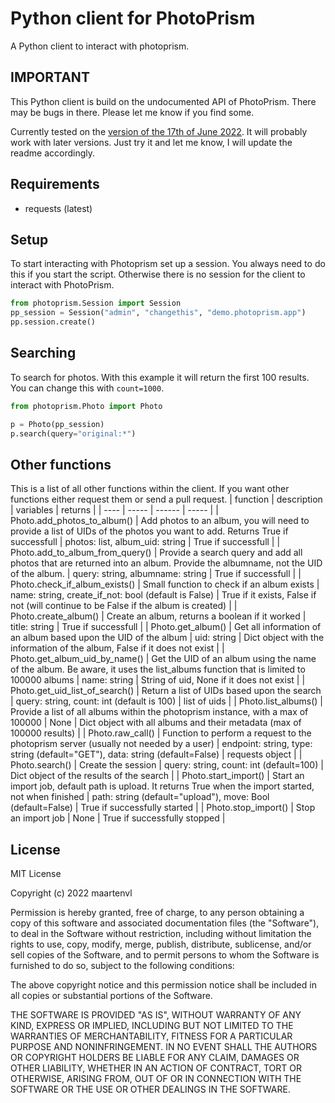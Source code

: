 # Python client for PhotoPrism 
A Python client to interact with photoprism.

## IMPORTANT
This Python client is build on the undocumented API of PhotoPrism. There may be bugs in there. Please let me know if you find some. 

Currently tested on the [version of the 17th of June 2022](https://github.com/photoprism/photoprism/releases/tag/220617-0402b8d3). It will probably work with later versions. Just try it and let me know, I will update the readme accordingly.  

## Requirements
- requests (latest)

## Setup
To start interacting with Photoprism set up a session. You always need to do this if you start the script. Otherwise there is no session for the client to interact with PhotoPrism.
``` python
from photoprism.Session import Session
pp_session = Session("admin", "changethis", "demo.photoprism.app")
pp.session.create()
```

## Searching
To search for photos. With this example it will return the first 100 results. You can change this with `count=1000`.

```python
from photoprism.Photo import Photo

p = Photo(pp_session)
p.search(query="original:*")
```

## Other functions
This is a list of all other functions within the client. If you want other functions either request them or send a pull request.
| function | description | variables | returns |
| ---- | ----- | ------ | ----- |
| Photo.add_photos_to_album() | Add photos to an album, you will need to provide a list of UIDs of the photos you want to add. Returns True if successfull | photos: list, album_uid: string | True if successfull  |
| Photo.add_to_album_from_query() | Provide a search query and add all photos that are returned into an album. Provide the albumname, not the UID of the album. | query: string, albumname: string | True if successfull |
| Photo.check_if_album_exists() | Small function to check if an album exists | name: string, create_if_not: bool (default is False) | True if it exists, False if not (will continue to be False if the album is created) |
| Photo.create_album() | Create an album, returns a boolean if it worked | title: string | True if successfull |
| Photo.get_album() | Get all information of an album based upon the UID of the album | uid: string | Dict object with the information of the album, False if it does not exist |
| Photo.get_album_uid_by_name() | Get the UID of an album using the name of the album. Be aware, it uses the list_albums function that is limited to 100000 albums | name: string | String of uid, None if it does not exist |
| Photo.get_uid_list_of_search() | Return a list of UIDs based upon the search | query: string, count: int (default is 100) | list of uids |
| Photo.list_albums() | Provide a list of all albums within the photoprism instance, with a max of 100000 | None | Dict object with all albums and their metadata (max of 100000 results) |
| Photo.raw_call() | Function to perform a request to the photoprism server (usually not needed by a user) | endpoint: string, type: string (default="GET"), data: string (default=False) | requests object |
| Photo.search() | Create the session | query: string, count: int (default=100) | Dict object of the results of the search |
| Photo.start_import() | Start an import job, default path is upload. It returns True when the import started, not when finished | path: string (default="upload"), move: Bool (default=False) | True if successfully started |
| Photo.stop_import() | Stop an import job | None | True if successfully stopped |

## License 
MIT License

Copyright (c) 2022 maartenvl

Permission is hereby granted, free of charge, to any person obtaining a copy
of this software and associated documentation files (the "Software"), to deal
in the Software without restriction, including without limitation the rights
to use, copy, modify, merge, publish, distribute, sublicense, and/or sell
copies of the Software, and to permit persons to whom the Software is
furnished to do so, subject to the following conditions:

The above copyright notice and this permission notice shall be included in all
copies or substantial portions of the Software.

THE SOFTWARE IS PROVIDED "AS IS", WITHOUT WARRANTY OF ANY KIND, EXPRESS OR
IMPLIED, INCLUDING BUT NOT LIMITED TO THE WARRANTIES OF MERCHANTABILITY,
FITNESS FOR A PARTICULAR PURPOSE AND NONINFRINGEMENT. IN NO EVENT SHALL THE
AUTHORS OR COPYRIGHT HOLDERS BE LIABLE FOR ANY CLAIM, DAMAGES OR OTHER
LIABILITY, WHETHER IN AN ACTION OF CONTRACT, TORT OR OTHERWISE, ARISING FROM,
OUT OF OR IN CONNECTION WITH THE SOFTWARE OR THE USE OR OTHER DEALINGS IN THE
SOFTWARE.
